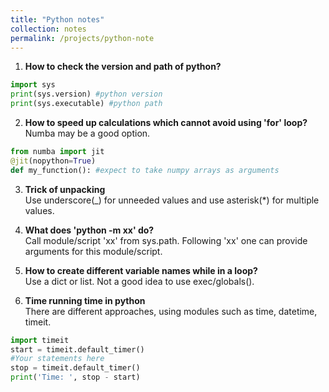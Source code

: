 ```yaml
---
title: "Python notes"
collection: notes
permalink: /projects/python-note
---
```

  1. <b>How to check the version and path of python?</b><br/>
~~~ python
import sys
print(sys.version) #python version
print(sys.executable) #python path
~~~

  2. <b>How to speed up calculations which cannot avoid using 'for' loop?</b><br/>
      Numba may be a good option. 
~~~ python
from numba import jit
@jit(nopython=True)
def my_function(): #expect to take numpy arrays as arguments
~~~
  3. <b>Trick of unpacking</b><br/>
  Use underscore(\_) for unneeded values and use asterisk(\*) for multiple values.

  4. <b>What does 'python -m xx' do?</b><br/>
  Call module/script 'xx' from sys.path. Following 'xx' one can provide arguments for this module/script.

  5. <b>How to create different variable names while in a loop?</b><br/>
  Use a dict or list. Not a good idea to use exec/globals().
  
  6. <b>Time running time in python</b><br/>
  There are different approaches, using modules such as time, datetime, timeit.
~~~ python
import timeit
start = timeit.default_timer()
#Your statements here
stop = timeit.default_timer()
print('Time: ', stop - start)
~~~
